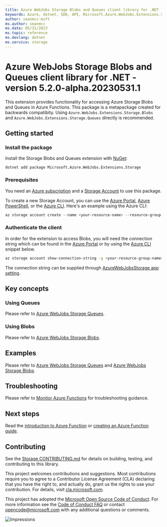 ```yaml
---
title: Azure WebJobs Storage Blobs and Queues client library for .NET
keywords: Azure, dotnet, SDK, API, Microsoft.Azure.WebJobs.Extensions.Storage, storage
author: seanmcc-msft
ms.author: seanmcc
ms.date: 05/31/2023
ms.topic: reference
ms.devlang: dotnet
ms.service: storage
---
```

# Azure WebJobs Storage Blobs and Queues client library for .NET - version 5.2.0-alpha.20230531.1 


This extension provides functionality for accessing Azure Storage Blobs and Queues in Azure Functions. This package is a metapackage created for backwards compatibity. Using `Azure.WebJobs.Extensions.Storage.Blobs` and `Azure.WebJobs.Extensions.Storage.Queues` directly is recommended.

## Getting started

### Install the package

Install the Storage Blobs and Queues extension with [NuGet][nuget]:

```dotnetcli
dotnet add package Microsoft.Azure.WebJobs.Extensions.Storage
```

### Prerequisites

You need an [Azure subscription][azure_sub] and a
[Storage Account][storage_account_docs] to use this package.

To create a new Storage Account, you can use the [Azure Portal][storage_account_create_portal],
[Azure PowerShell][storage_account_create_ps], or the [Azure CLI][storage_account_create_cli].
Here's an example using the Azure CLI:

```Powershell
az storage account create --name <your-resource-name> --resource-group <your-resource-group-name> --location westus --sku Standard_LRS
```

### Authenticate the client

In order for the extension to access Blobs, you will need the connection string which can be found in the [Azure Portal](https://portal.azure.com/) or by using the [Azure CLI](/cli/azure) snippet below.

```bash
az storage account show-connection-string -g <your-resource-group-name> -n <your-resource-name>
```

The connection string can be supplied through [AzureWebJobsStorage app setting](/azure/azure-functions/functions-app-settings).

## Key concepts

### Using Queues

Please refer to [Azure WebJobs Storage Queues](https://github.com/Azure/azure-sdk-for-net/tree/main/sdk/storage/Microsoft.Azure.WebJobs.Extensions.Storage.Queues).

### Using Blobs

Please refer to [Azure WebJobs Storage Blobs](https://github.com/Azure/azure-sdk-for-net/tree/main/sdk/storage/Microsoft.Azure.WebJobs.Extensions.Storage.Blobs).

## Examples

Please refer to [Azure WebJobs Storage Queues](https://github.com/Azure/azure-sdk-for-net/tree/main/sdk/storage/Microsoft.Azure.WebJobs.Extensions.Storage.Queues) and [Azure WebJobs Storage Blobs](https://github.com/Azure/azure-sdk-for-net/tree/main/sdk/storage/Microsoft.Azure.WebJobs.Extensions.Storage.Blobs).

## Troubleshooting

Please refer to [Monitor Azure Functions](/azure/azure-functions/functions-monitoring) for troubleshooting guidance.

## Next steps

Read the [introduction to Azure Function](/azure/azure-functions/functions-overview) or [creating an Azure Function guide](/azure/azure-functions/functions-create-first-azure-function).

## Contributing

See the [Storage CONTRIBUTING.md][storage_contrib] for details on building,
testing, and contributing to this library.

This project welcomes contributions and suggestions.  Most contributions require
you to agree to a Contributor License Agreement (CLA) declaring that you have
the right to, and actually do, grant us the rights to use your contribution. For
details, visit [cla.microsoft.com][cla].

This project has adopted the [Microsoft Open Source Code of Conduct][coc].
For more information see the [Code of Conduct FAQ][coc_faq]
or contact [opencode@microsoft.com][coc_contact] with any
additional questions or comments.

![Impressions](https://azure-sdk-impressions.azurewebsites.net/api/impressions/azure-sdk-for-net%2Fsdk%2Fstorage%2FAzure.Storage.Webjobs.Extensions.Blobs%2FREADME.png)

<!-- LINKS -->
[nuget]: https://www.nuget.org/
[storage_account_docs]: /azure/storage/common/storage-account-overview
[storage_account_create_ps]: /azure/storage/common/storage-quickstart-create-account?tabs=azure-powershell
[storage_account_create_cli]: /azure/storage/common/storage-quickstart-create-account?tabs=azure-cli
[storage_account_create_portal]: /azure/storage/common/storage-quickstart-create-account?tabs=azure-portal
[azure_sub]: https://azure.microsoft.com/free/dotnet/
[RequestFailedException]: https://github.com/Azure/azure-sdk-for-net/tree/main/sdk/core/Azure.Core/src/RequestFailedException.cs
[storage_contrib]: https://github.com/Azure/azure-sdk-for-net/blob/main/sdk/storage/CONTRIBUTING.md
[cla]: https://cla.microsoft.com
[coc]: https://opensource.microsoft.com/codeofconduct/
[coc_faq]: https://opensource.microsoft.com/codeofconduct/faq/
[coc_contact]: mailto:opencode@microsoft.com

